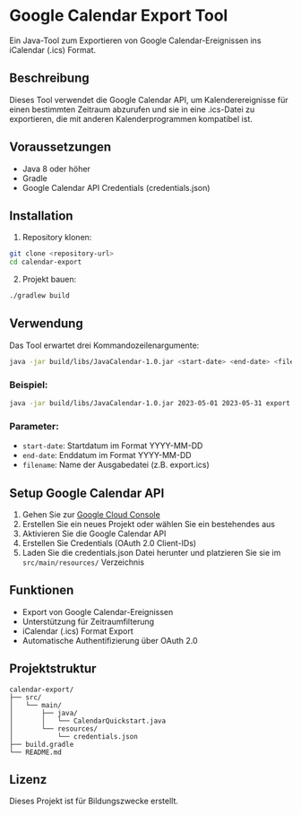 # Google Calendar Export Tool

Ein Java-Tool zum Exportieren von Google Calendar-Ereignissen ins iCalendar (.ics) Format.

## Beschreibung

Dieses Tool verwendet die Google Calendar API, um Kalenderereignisse für einen bestimmten Zeitraum abzurufen und sie in eine .ics-Datei zu exportieren, die mit anderen Kalenderprogrammen kompatibel ist.

## Voraussetzungen

- Java 8 oder höher
- Gradle
- Google Calendar API Credentials (credentials.json)

## Installation

1. Repository klonen:
```bash
git clone <repository-url>
cd calendar-export
```

2. Projekt bauen:
```bash
./gradlew build
```

## Verwendung

Das Tool erwartet drei Kommandozeilenargumente:

```bash
java -jar build/libs/JavaCalendar-1.0.jar <start-date> <end-date> <filename>
```

### Beispiel:
```bash
java -jar build/libs/JavaCalendar-1.0.jar 2023-05-01 2023-05-31 export.ics
```

### Parameter:
- `start-date`: Startdatum im Format YYYY-MM-DD
- `end-date`: Enddatum im Format YYYY-MM-DD
- `filename`: Name der Ausgabedatei (z.B. export.ics)

## Setup Google Calendar API

1. Gehen Sie zur [Google Cloud Console](https://console.cloud.google.com/)
2. Erstellen Sie ein neues Projekt oder wählen Sie ein bestehendes aus
3. Aktivieren Sie die Google Calendar API
4. Erstellen Sie Credentials (OAuth 2.0 Client-IDs)
5. Laden Sie die credentials.json Datei herunter und platzieren Sie sie im `src/main/resources/` Verzeichnis

## Funktionen

- Export von Google Calendar-Ereignissen
- Unterstützung für Zeitraumfilterung
- iCalendar (.ics) Format Export
- Automatische Authentifizierung über OAuth 2.0

## Projektstruktur

```
calendar-export/
├── src/
│   └── main/
│       ├── java/
│       │   └── CalendarQuickstart.java
│       └── resources/
│           └── credentials.json
├── build.gradle
└── README.md
```

## Lizenz

Dieses Projekt ist für Bildungszwecke erstellt.
